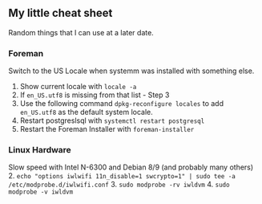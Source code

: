 ## My little cheat sheet

Random things that I can use at a later date.

### Foreman

Switch to the US Locale when systemm was installed with something else.
1. Show current locale with ```locale -a```
2. If ```en_US.utf8``` is missing from that list - Step 3
3. Use the following command ```dpkg-reconfigure locales``` to add ```en_US.utf8``` as the default system locale.
4. Restart postgreslsql with ```systemctl restart postgresql```
5. Restart the Foreman Installer with ```foreman-installer```

### Linux Hardware
Slow speed with Intel N-6300 and Debian 8/9 (and probably many others)
2. ```echo "options iwlwifi 11n_disable=1 swcrypto=1" | sudo tee -a /etc/modprobe.d/iwlwifi.conf```
3. ```sudo modprobe -rv iwldvm```
4. ```sudo modprobe -v iwldvm```

